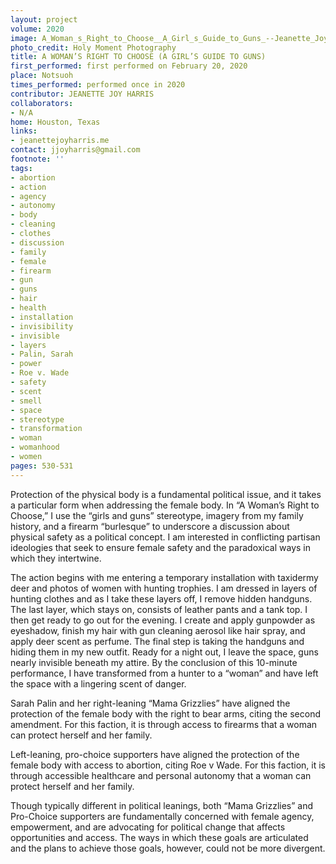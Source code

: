 ```yaml
---
layout: project
volume: 2020
image: A_Woman_s_Right_to_Choose__A_Girl_s_Guide_to_Guns_--Jeanette_Joy_Harris.jpg
photo_credit: Holy Moment Photography
title: A WOMAN’S RIGHT TO CHOOSE (A GIRL’S GUIDE TO GUNS)
first_performed: first performed on February 20, 2020
place: Notsuoh
times_performed: performed once in 2020
contributor: JEANETTE JOY HARRIS
collaborators:
- N/A
home: Houston, Texas
links:
- jeanettejoyharris.me
contact: jjoyharris@gmail.com
footnote: ''
tags:
- abortion
- action
- agency
- autonomy
- body
- cleaning
- clothes
- discussion
- family
- female
- firearm
- gun
- guns
- hair
- health
- installation
- invisibility
- invisible
- layers
- Palin, Sarah
- power
- Roe v. Wade
- safety
- scent
- smell
- space
- stereotype
- transformation
- woman
- womanhood
- women
pages: 530-531
---
```


Protection of the physical body is a fundamental political issue, and it takes a particular form when addressing the female body. In “A Woman’s Right to Choose,” I use the “girls and guns” stereotype, imagery from my family history, and a firearm “burlesque” to underscore a discussion about physical safety as a political concept. I am interested in conflicting partisan ideologies that seek to ensure female safety and the paradoxical ways in which they intertwine. 

The action begins with me entering a temporary installation with taxidermy deer and photos of women with hunting trophies. I am dressed in layers of hunting clothes and as I take these layers off, I remove hidden handguns. The last layer, which stays on, consists of leather pants and a tank top. I then get ready to go out for the evening. I create and apply gunpowder as eyeshadow, finish my hair with gun cleaning aerosol like hair spray, and apply deer scent as perfume. The final step is taking the handguns and hiding them in my new outfit.  Ready for a night out, I leave the space, guns nearly invisible beneath my attire.  By the conclusion of this 10-minute performance, I have transformed from a hunter to a “woman” and have left the space with a lingering scent of danger.

Sarah Palin and her right-leaning “Mama Grizzlies” have aligned the protection of the female body with the right to bear arms, citing the second amendment. For this faction, it is through access to firearms that a woman can protect herself and her family. 

Left-leaning, pro-choice supporters have aligned the protection of the female body with access to abortion, citing Roe v Wade. For this faction, it is through accessible healthcare and personal autonomy that a woman can protect herself and her family. 

Though typically different in political leanings, both “Mama Grizzlies” and Pro-Choice supporters are fundamentally concerned with female agency, empowerment, and are advocating for political change that affects opportunities and access.  The ways in which these goals are articulated and the plans to achieve those goals, however, could not be more divergent.